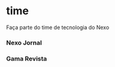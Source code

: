 # time
Faça parte do time de tecnologia do Nexo

### Nexo Jornal

<!-- NEXO_LIST:START -->
<!-- NEXO_LIST:END -->

### Gama Revista

<!-- GAMA_LIST:START -->
<!-- GAMA_LIST:END -->

